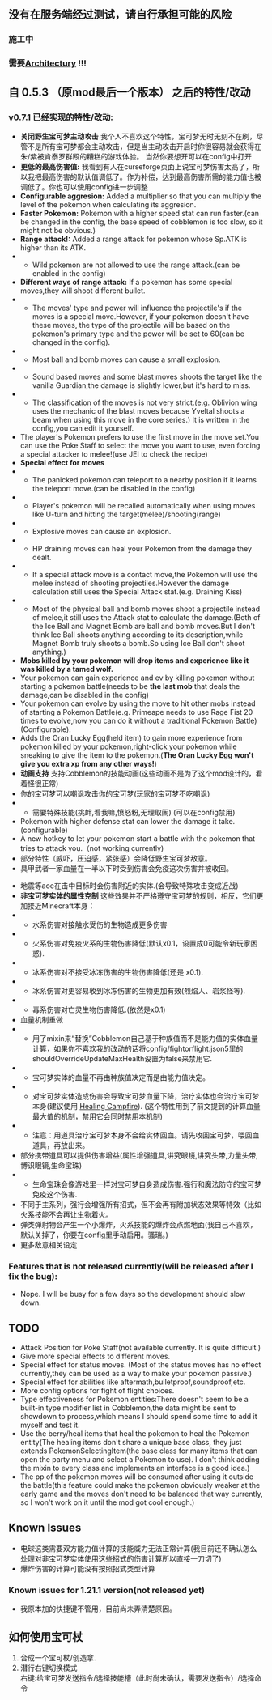 ## 没有在服务端经过测试，请自行承担可能的风险
### 施工中
### 需要[Architectury](https://modrinth.com/mod/architectury-api) !!!
## 自 0.5.3 （原mod最后一个版本） 之后的特性/改动
### v0.7.1 已经实现的特性/改动:
- **关闭野生宝可梦主动攻击** 我个人不喜欢这个特性，宝可梦无时无刻不在刷，尽管不是所有宝可梦都会主动攻击，但是当主动攻击开启时你很容易就会获得在朱/紫被肯泰罗群殴的糟糕的游戏体验。 当然你要想开可以在config中打开
- **更低的最高伤害值:** 我看到有人在curseforge页面上说宝可梦伤害太高了，所以我把最高伤害的默认值调低了。作为补偿，达到最高伤害所需的能力值也被调低了。你也可以使用config进一步调整
- **Configurable aggresion:** Added a multiplier so that you can multiply the level of the pokemon when calculating its aggresion.
- **Faster Pokemon:** Pokemon with a higher speed stat can run faster.(can be changed in the config, the base speed of cobblemon is too slow, so it might not be obvious.)
- **Range attack!:** Added a range attack for pokemon whose Sp.ATK is higher than its ATK.
- - Wild pokemon are not allowed to use the range attack.(can be enabled in the config)
- **Different ways of range attack:** If a pokemon has some special moves,they will shoot different bullet.
- - The moves' type and power will influence the projectile's if the moves is a special move.However, if your pokemon doesn't have these moves, the type of the projectile will be based on the pokemon's primary type and the power will be set to 60(can be changed in the config).
- - Most ball and bomb moves can cause a small explosion.
- - Sound based moves and some blast moves shoots the target like the vanilla Guardian,the damage is slightly lower,but it's hard to miss.
- - The classification of the moves is not very strict.(e.g. Oblivion wing uses the mechanic of the blast moves because Yveltal shoots a beam when using this move in the core series.) It is written in the config,you can edit it yourself.
- The player's Pokemon prefers to use the first move in the move set.You can use the Poke Staff to select the move you want to use, even forcing a special attacker to melee!(use JEI to check the recipe)
- **Special effect for moves** 
- - The panicked pokemon can teleport to a nearby position if it learns the teleport move.(can be disabled in the config)
- - Player's pokemon will be recalled automatically when using moves like U-turn and hitting the target(melee)/shooting(range)
- - Explosive moves can cause an explosion.
- - HP draining moves can heal your Pokemon from the damage they dealt.
- - If a special attack move is a contact move,the Pokemon will use the melee instead of shooting projectiles.However the damage calculation still uses the Special Attack stat.(e.g. Draining Kiss) 
- - Most of the physical ball and bomb moves shoot a projectile instead of melee,it still uses the Attack stat to calculate the damage.(Both of the Ice Ball and Magnet Bomb are  ball and bomb moves.But I don't think Ice Ball shoots anything according to its description,while Magnet Bomb truly shoots a bomb.So using Ice Ball don't shoot anything.)
- **Mobs killed by your pokemon will drop items and experience like it was killed by a tamed wolf.**
- Your pokemon can gain experience and ev by killing pokemon without starting a pokemon battle(needs to be **the last mob** that deals the damage,can be disabled in the config)
- Your pokemon can evolve by using the move to hit other mobs instead of starting a Pokemon Battle(e.g. Primeape needs to use Rage Fist 20 times to evolve,now you can do it without a traditional Pokemon Battle)(Configurable).
- Adds the Oran Lucky Egg(held item) to gain more experience from pokemon killed by your pokemon,right-click your pokemon while sneaking to give the item to the pokemon.(**The Oran Lucky Egg won't give you extra xp from any other ways!**)
- **动画支持** 支持Cobblemon的技能动画(这些动画不是为了这个mod设计的，看着怪很正常)
- 你的宝可梦可以嘲讽攻击你的宝可梦(玩家的宝可梦不吃嘲讽)
- - 需要特殊技能(挑衅,看我嘛,愤怒粉,无理取闹) (可以在config禁用)
- Pokemon with higher defense stat can lower the damage it take.(configurable)
- A new hotkey to let your pokemon start a battle with the pokemon that tries to attack you.（not working currently)
- 部分特性（威吓，压迫感，紧张感）会降低野生宝可梦敌意。
- 具甲武者一家血量在一半以下时受到伤害会免疫这次伤害并被收回。
* 地震等aoe在击中目标时会伤害附近的实体.(会导致特殊攻击变成近战)
* **非宝可梦实体的属性克制** 这些效果并不严格遵守宝可梦的规则，相反，它们更加接近Minecraft本身：
* * 水系伤害对接触水受伤的生物造成更多伤害
* * 火系伤害对免疫火系的生物伤害降低(默认x0.1，设置成0可能令新玩家困惑).
* * 冰系伤害对不接受冰冻伤害的生物伤害降低(还是 x0.1).
* * 冰系伤害对更容易收到冰冻伤害的生物更加有效(烈焰人、岩浆怪等).
* * 毒系伤害对亡灵生物伤害降低.(依然是x0.1)
* 血量机制重做
* * 用了mixin来“替换”Cobblemon自己基于种族值而不是能力值的实体血量计算，如果你不喜欢我的改动的话将config/fightorflight.json5里的shouldOverrideUpdateMaxHealth设置为false来禁用它.
* * 宝可梦实体的血量不再由种族值决定而是由能力值决定。
* * 对宝可梦实体造成伤害会导致宝可梦血量下降，治疗实体也会治疗宝可梦本身(建议使用 [Healing Campfire](https://modrinth.com/mod/healing-campfire)). (这个特性用到了前文提到的计算血量最大值的机制，禁用它会同时禁用本机制)
* * 注意：用道具治疗宝可梦本身不会给实体回血。请先收回宝可梦，喂回血道具，再放出来。
* 部分携带道具可以提供伤害增益(属性增强道具,讲究眼镜,讲究头带,力量头带,博识眼镜,生命宝珠)
* * 生命宝珠会像游戏里一样对宝可梦自身造成伤害.强行和魔法防守的宝可梦免疫这个伤害.
* 不同于主系列，强行会增强所有招式，但不会再有附加状态效果等特效（比如火系技能不会再让生物着火。
* 弹类弹射物会产生一个小爆炸，火系技能的爆炸会点燃地面(我自己不喜欢，默认关掉了，你要在config里手动启用。骚瑞。)
* 更多敌意相关设定
### Features that is not released currently(will be released after I fix the bug):
- Nope. I will be busy for a few days so the development should slow down.
## TODO
- Attack Position for Poke Staff(not available currently. It is quite difficult.)
- Give more special effects to different moves.
- Special effect for status moves. (Most of the status moves has no effect currently,they can be used as a way to make your pokemon passive.)
- Special effect for abilities like aftermath,bulletproof,soundproof,etc.
- More config options for fight of flight choices.
- Type effectiveness for Pokemon entities:There doesn't seem to be a built-in type modifier list in Cobblemon,the data might be sent to showdown to process,which means I should spend some time to add it myself and test it.
- Use the berry/heal items that heal the pokemon to heal the Pokemon entity(The healing items don't share a unique base class, they just extends PokemonSelectingItem(the base class for many items that can open the party menu and select a Pokemon to use). I don't think adding the mixin to every class and implements an interface is a good idea.)
- The pp of the pokemon moves will be consumed after using it outside the battle(this feature could make the pokemon obviously weaker at the early game and the moves don't need to be balanced that way currently, so I won't work on it until the mod got cool enough.)
## Known Issues
- 电球这类需要双方能力值计算的技能威力无法正常计算(我目前还不确认怎么处理对非宝可梦实体使用这些招式的伤害计算所以直接一刀切了)
- 爆炸伤害的计算可能没有按照招式类型计算
### Known issues for 1.21.1 version(not released yet)
- 我原本加的快捷键不管用，目前尚未弄清楚原因。
## 如何使用宝可杖
1. 合成一个宝可杖/创造拿.
2. 潜行右键切换模式  
右键:给宝可梦发送指令/选择技能槽（此时尚未确认，需要发送指令）/选择命令